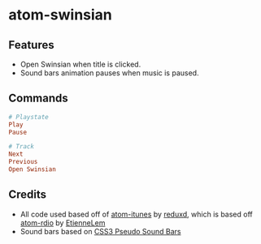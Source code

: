 # atom-swinsian
## Features
- Open Swinsian when title is clicked.
- Sound bars animation pauses when music is paused.

## Commands
```rb
# Playstate
Play
Pause

# Track
Next
Previous
Open Swinsian
```

## Credits
- All code used based off of [atom-itunes](https://github.com/reduxd/atom-itunes/) by [reduxd](https://github.com/reduxd/), which is based off [atom-rdio](https://github.com/EtienneLem/atom-rdio) by [EtienneLem](https://github.com/EtienneLem/)
- Sound bars based on [CSS3 Pseudo Sound Bars](http://codepen.io/jackrugile/pen/CkAbG)
